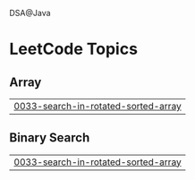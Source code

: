 DSA@Java

<!---LeetCode Topics Start-->
# LeetCode Topics
## Array
|  |
| ------- |
| [0033-search-in-rotated-sorted-array](https://github.com/sakshamw005/ICP/tree/master/0033-search-in-rotated-sorted-array) |
## Binary Search
|  |
| ------- |
| [0033-search-in-rotated-sorted-array](https://github.com/sakshamw005/ICP/tree/master/0033-search-in-rotated-sorted-array) |
<!---LeetCode Topics End-->
